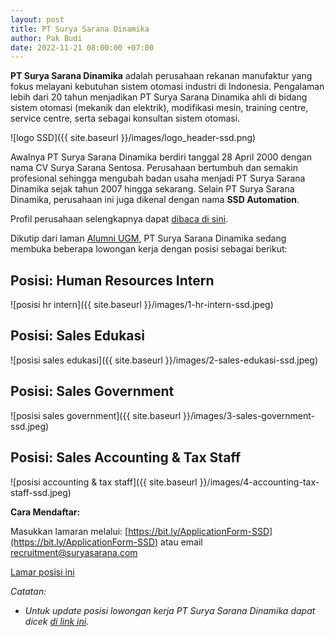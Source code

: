 ```yaml
---
layout: post
title: PT Surya Sarana Dinamika
author: Pak Budi
date: 2022-11-21 08:00:00 +07:00
---
```


**PT Surya Sarana Dinamika** adalah perusahaan rekanan manufaktur yang fokus melayani kebutuhan sistem otomasi industri di Indonesia. Pengalaman lebih dari 20 tahun menjadikan PT Surya Sarana Dinamika ahli di bidang sistem otomasi (mekanik dan elektrik), modifikasi mesin, training centre, service centre, serta sebagai konsultan sistem otomasi.

![logo SSD]({{ site.baseurl }}/images/logo_header-ssd.png)

Awalnya PT Surya Sarana Dinamika berdiri tanggal 28 April 2000 dengan nama CV Surya Sarana Sentosa. Perusahaan bertumbuh dan semakin profesional sehingga mengubah badan usaha menjadi PT Surya Sarana Dinamika sejak tahun 2007 hingga sekarang. Selain PT Surya Sarana Dinamika, perusahaan ini juga dikenal dengan nama **SSD Automation**.

Profil perusahaan selengkapnya dapat [dibaca di sini](http://www.suryasarana.com/Tentang-Kami/profil-perusahaan.html).

Dikutip dari laman [Alumni UGM](https://alumni.ugm.ac.id/2022/11/18/pt-surya-sarana-dinamika-7/), PT Surya Sarana Dinamika sedang membuka beberapa lowongan kerja dengan posisi sebagai berikut:

## Posisi: Human Resources Intern ##

![posisi hr intern]({{ site.baseurl }}/images/1-hr-intern-ssd.jpeg)

## Posisi: Sales Edukasi ##

![posisi sales edukasi]({{ site.baseurl }}/images/2-sales-edukasi-ssd.jpeg)

## Posisi: Sales Government ##

![posisi sales government]({{ site.baseurl }}/images/3-sales-government-ssd.jpeg)

## Posisi: Sales Accounting & Tax Staff ##

![posisi accounting & tax staff]({{ site.baseurl }}/images/4-accounting-tax-staff-ssd.jpeg)

**Cara Mendaftar:**

Masukkan lamaran melalui: [https://bit.ly/ApplicationForm-SSD](https://bit.ly/ApplicationForm-SSD) atau email [recruitment@suryasarana.com](mailto:recruitment@suryasarana.com)

<div class="apply"><a href="https://bit.ly/ApplicationForm-SSD">Lamar posisi ini</a></div>

_Catatan:_
* _Untuk update posisi lowongan kerja PT Surya Sarana Dinamika dapat dicek [di link ini](http://www.suryasarana.com/Karir.htm)._
